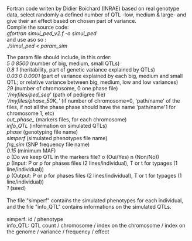 Fortran code writen by Didier Boichard (INRAE) based on real genotype data, select randomly a defined number of QTL -low, medium & large- and give their an effect based on chosen part of variance.
<br />
Compile the source code:<br />
_gfortran simul_ped_v2.f -o simul_ped_<br />
and use aso so : <br />
_./simul_ped < param_sim_

The param file should include, in this order: <br />
*5 0 8500*                                (number of big, medium, small QTLs) <br />
*0.8 1*                                   (heritability, part of genetic variance explained by QTLs) <br />
*0.03 0 0.0001*                           (part of variance explained by each big, medium and small QTL; or relative variance between big, medium, low and low variances) <br />
*29*                                      (number of chromosome, 0 one phase file) <br />
*'/myfiles/ped_seq'*                      (path of pedigree file) <br />
*'/myfiles/phase_50K_'*                   (if number of chromosome=0, 'path/name' of the files, if not all the phase phase should have the name 'path/name'1 for chromosome 1, etc) <br />
*out_phase_*                              (markers files, for each chromosome) <br />
*info_QTL*                            (information on simulated QTLs) <br />
*phase*                                   (genotyping file name) <br />
*simperf*                                 (simulated phenotypes file name) <br />
*frq_sim*                                 (SNP frequency file name) <br />
*0.15*                                   (minimum MAF) <br />
*o*                                    (Do we keep QTL in the markers file? o (Oui/Yes) n (Non/No))  <br />
*p*                                     (Input: P or p for phases files (2 lines/individual), T or t for typages (1 line/individual)) <br />
*p*                                      (Output: P or p for phases files (2 lines/individual), T or t for typages (1 line/individual)) <br />
*1*                                       (seed) <br />
<br />
The file "simperf" contains the simulated phenotypes for each individual, and the file "info_QTL" contains informations on the simulated QTLs. <br /><br />
simperf: id / phenotype <br />
info_QTL: QTL count / chromosome / index on the chromosome / index on the genome / variance / frequency / effect
